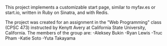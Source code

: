 This project implements a customizable start page, similar to myfav.es or start.io, written in Ruby on Sinatra, and with Redis.

The project was created for an assignment in the "Web Programming" class (CPSC 473) instructed by Kenytt Avery at California State University, California. The members of the group are:
-Aleksey Bukin
-Ryan Lewis
-Truc Pham
-Katie Soto
-Yuta Takayama
